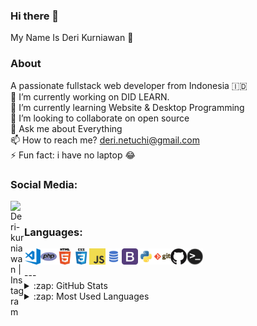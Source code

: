### Hi there 👋
My Name Is Deri Kurniawan :bearded_person:

### About
A passionate fullstack web developer from Indonesia :indonesia:
</br>
🔭 I’m currently working on DID LEARN.
</br>
🌱 I’m currently learning Website & Desktop Programming
</br>
👯 I’m looking to collaborate on open source
</br>
💬 Ask me about Everything
</br>
📫 How to reach me? deri.netuchi@gmail.com
</br>
⚡ Fun fact: i have no laptop :joy:

### Social Media:
[<img align="left" alt="Deri-kurniawan | Instagram" width="22px" src="https://cdn.jsdelivr.net/npm/simple-icons@3.0.1/icons/instagram.svg" />](https://instagram.com/deri561)

<br />

### Languages:
[<img align="left" alt="Visual Studio Code" width="26px" src="https://raw.githubusercontent.com/github/explore/80688e429a7d4ef2fca1e82350fe8e3517d3494d/topics/visual-studio-code/visual-studio-code.png" />][instagram]
[<img align="left" alt="PHP" width="26px" src="https://raw.githubusercontent.com/github/explore/80688e429a7d4ef2fca1e82350fe8e3517d3494d/topics/php/php.png" />][instagram]
[<img align="left" alt="HTML5" width="26px" src="https://raw.githubusercontent.com/github/explore/80688e429a7d4ef2fca1e82350fe8e3517d3494d/topics/html/html.png" />][instagram]
[<img align="left" alt="CSS3" width="26px" src="https://raw.githubusercontent.com/github/explore/80688e429a7d4ef2fca1e82350fe8e3517d3494d/topics/css/css.png" />][instagram]
[<img align="left" alt="JavaScript" width="26px" src="https://raw.githubusercontent.com/github/explore/80688e429a7d4ef2fca1e82350fe8e3517d3494d/topics/javascript/javascript.png" />][instagram]
[<img align="left" alt="SQL" width="26px" src="https://raw.githubusercontent.com/github/explore/80688e429a7d4ef2fca1e82350fe8e3517d3494d/topics/sql/sql.png" />][instagram]
[<img align="left" alt="Bootstrap" width="26px" src="https://raw.githubusercontent.com/github/explore/80688e429a7d4ef2fca1e82350fe8e3517d3494d/topics/bootstrap/bootstrap.png" />][instagram]
[<img align="left" alt="python" width="26px" src="https://raw.githubusercontent.com/github/explore/80688e429a7d4ef2fca1e82350fe8e3517d3494d/topics/python/python.png" />][instagram]
[<img align="left" alt="Git" width="26px" src="https://raw.githubusercontent.com/github/explore/80688e429a7d4ef2fca1e82350fe8e3517d3494d/topics/git/git.png" />][instagram]
[<img align="left" alt="GitHub" width="26px" src="https://raw.githubusercontent.com/github/explore/78df643247d429f6cc873026c0622819ad797942/topics/github/github.png" />][instagram]
[<img align="left" alt="Terminal" width="26px" src="https://raw.githubusercontent.com/github/explore/80688e429a7d4ef2fca1e82350fe8e3517d3494d/topics/terminal/terminal.png" />][instagram]

<br />
<br />
---


<details>
  <summary>:zap: GitHub Stats</summary>

  <img align="left" alt="Deri Kurniawan GitHub Stats" src="https://github-readme-stats.vercel.app/api?username=Deri-Kurniawan&show_icons=true&hide_border=true" />

</details>

<details>
  <summary>:zap: Most Used Languages</summary>

<img align="left" alt="Deri Kurniawan GitHub Top Languages" src="https://github-readme-stats.vercel.app/api/top-langs/?username=Deri-Kurniawan" />

</details>

[instagram]: https://instagram.com/deri561
